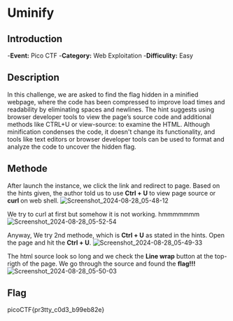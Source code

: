 # Uminify
## Introduction
-**Event:** Pico CTF
-**Category:** Web Exploitation
-**Difficulity:** Easy

## Description
In this challenge, we are asked to find the flag hidden in a minified webpage, where the code has been compressed to improve load times and readability by eliminating spaces and newlines. The hint suggests using browser developer tools to view the page’s source code and additional methods like CTRL+U or view-source: to examine the HTML. Although minification condenses the code, it doesn't change its functionality, and tools like text editors or browser developer tools can be used to format and analyze the code to uncover the hidden flag.

## Methode
After launch the instance, we click the link and redirect to page. Based on the hints given, the author told us to use **Ctrl + U** to view page source or **curl <url>** on web shell.
![Screenshot_2024-08-28_05-48-12](https://github.com/user-attachments/assets/1a339e75-f1d5-4cb8-a9db-54404ca6ef78)

We try to curl at first but somehow it is not working. hmmmmmmm
![Screenshot_2024-08-28_05-52-54](https://github.com/user-attachments/assets/ae8535bd-646b-4013-b50a-68b53f86c039)

Anyway, We try 2nd methode, which is **Ctrl + U** as stated in the hints. Open the page and hit the **Ctrl + U**.
![Screenshot_2024-08-28_05-49-33](https://github.com/user-attachments/assets/ed09b1fb-c1cc-4251-9ecc-6024b8e51ea1)

The html source look so long and we check the **Line wrap** button at the top-rigth of the page. We go through the source and found the **flag!!!**
![Screenshot_2024-08-28_05-50-03](https://github.com/user-attachments/assets/b6d63230-73c6-43b9-b668-11548ce8d3e7)

## Flag
picoCTF{pr3tty_c0d3_b99eb82e}
